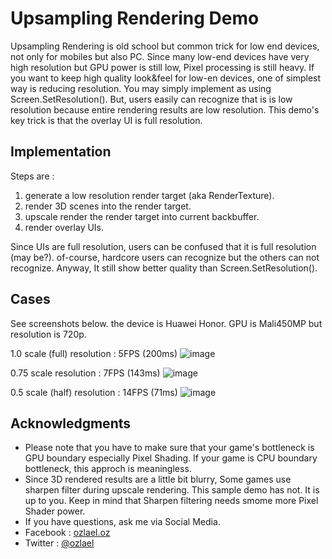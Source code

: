 # Upsampling Rendering Demo

Upsampling Rendering is old school but common trick for low end devices, not only for mobiles but also PC. Since many low-end devices have very high resolution but GPU power is still low, Pixel processing is still heavy.
If you want to keep high quality look&feel for low-en devices, one of simplest way is reducing resolution. You may simply implement as using Screen.SetResolution(). But, users easily can recognize that is is low resolution because entire rendering results are low resolution. This demo's key trick is that the overlay UI is full resolution.

## Implementation

Steps are :
1. generate a low resolution render target (aka RenderTexture).
2. render 3D scenes into the render target.
3. upscale render the render target into current backbuffer.
4. render overlay UIs.

Since UIs are full resolution, users can be confused that it is full resolution (may be?). of-course, hardcore users can recognize but the others can not recognize. Anyway, It still show better quality than Screen.SetResolution().


## Cases

See screenshots below. the device is Huawei Honor. GPU is Mali450MP but resolution is 720p.

1.0 scale (full) resolution : 5FPS (200ms)
![image](https://github.com/ozlael/UpsamplingRenderingDemo/blob/master/Doc/scale_1_0.jpeg)

0.75 scale resolution : 7FPS (143ms)
![image](https://github.com/ozlael/UpsamplingRenderingDemo/blob/master/Doc/scale_0_75.jpeg)

0.5 scale (half) resolution : 14FPS (71ms)
![image](https://github.com/ozlael/UpsamplingRenderingDemo/blob/master/Doc/scale_0_5.jpeg)


## Acknowledgments

* Please note that you have to make sure that your game's bottleneck is GPU boundary especially Pixel Shading. If your game is CPU boundary bottleneck, this approch is meaningless.
* Since 3D rendered results are a little bit blurry, Some games use sharpen filter during upscale rendering. This sample demo has not. It is up to you. Keep in mind that Sharpen filtering needs smome more Pixel Shader power. 
* If you have questions, ask me via Social Media.
 * Facebook : [ozlael.oz](https://www.facebook.com/ozlael.oz)
 * Twitter : [@ozlael](https://twitter.com/ozlael)

